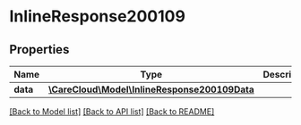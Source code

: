 # InlineResponse200109

## Properties
Name | Type | Description | Notes
------------ | ------------- | ------------- | -------------
**data** | [**\CareCloud\Model\InlineResponse200109Data**](InlineResponse200109Data.md) |  | [optional] 

[[Back to Model list]](../../README.md#documentation-for-models) [[Back to API list]](../../README.md#documentation-for-api-endpoints) [[Back to README]](../../README.md)

